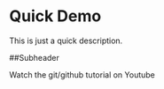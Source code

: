 # Quick Demo

This is just a quick description.

##Subheader

Watch the git/github tutorial on Youtube
